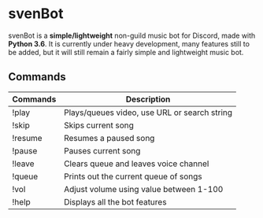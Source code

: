 # svenBot

svenBot is a **simple/lightweight** non-guild music bot for Discord, made with **Python 3.6**.
It is currently under heavy development, many features still to be added, 
but it will still remain a fairly simple and lightweight music bot.

## Commands
| Commands          | Description                                  |
| ----------------- | -------------------------------------------- |
| !play             | Plays/queues video, use URL or search string |
| !skip             | Skips current song                           |
| !resume           | Resumes a paused song                        |
| !pause            | Pauses current song                          |
| !leave            | Clears queue and leaves voice channel        |
| !queue            | Prints out the current queue of songs        |
| !vol              | Adjust volume using value between 1-100      |
| !help             | Displays all the bot features                |